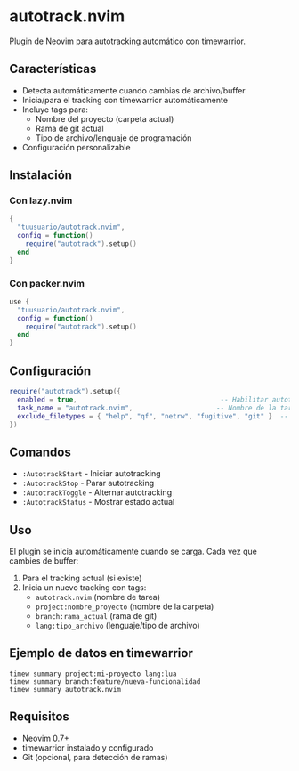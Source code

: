 # autotrack.nvim

Plugin de Neovim para autotracking automático con timewarrior.

## Características

- Detecta automáticamente cuando cambias de archivo/buffer
- Inicia/para el tracking con timewarrior automáticamente
- Incluye tags para:
  - Nombre del proyecto (carpeta actual)
  - Rama de git actual
  - Tipo de archivo/lenguaje de programación
- Configuración personalizable

## Instalación

### Con lazy.nvim
```lua
{
  "tuusuario/autotrack.nvim",
  config = function()
    require("autotrack").setup()
  end
}
```

### Con packer.nvim
```lua
use {
  "tuusuario/autotrack.nvim",
  config = function()
    require("autotrack").setup()
  end
}
```

## Configuración

```lua
require("autotrack").setup({
  enabled = true,                                    -- Habilitar autotracking por defecto
  task_name = "autotrack.nvim",                     -- Nombre de la tarea en timewarrior
  exclude_filetypes = { "help", "qf", "netrw", "fugitive", "git" }  -- Tipos de archivo a excluir
})
```

## Comandos

- `:AutotrackStart` - Iniciar autotracking
- `:AutotrackStop` - Parar autotracking
- `:AutotrackToggle` - Alternar autotracking
- `:AutotrackStatus` - Mostrar estado actual

## Uso

El plugin se inicia automáticamente cuando se carga. Cada vez que cambies de buffer:

1. Para el tracking actual (si existe)
2. Inicia un nuevo tracking con tags:
   - `autotrack.nvim` (nombre de tarea)
   - `project:nombre_proyecto` (nombre de la carpeta)
   - `branch:rama_actual` (rama de git)
   - `lang:tipo_archivo` (lenguaje/tipo de archivo)

## Ejemplo de datos en timewarrior

```
timew summary project:mi-proyecto lang:lua
timew summary branch:feature/nueva-funcionalidad
timew summary autotrack.nvim
```

## Requisitos

- Neovim 0.7+
- timewarrior instalado y configurado
- Git (opcional, para detección de ramas)